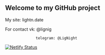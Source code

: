 ## Welcome to my GitHub project

My site: lightn.date

For contact vk: @lignig

                  telegram: @LigNight
                  
[![Netlify Status](https://api.netlify.com/api/v1/badges/2361d888-70b7-469f-970e-c1edbac67d2d/deploy-status)](https://app.netlify.com/sites/lightn/deploys)
